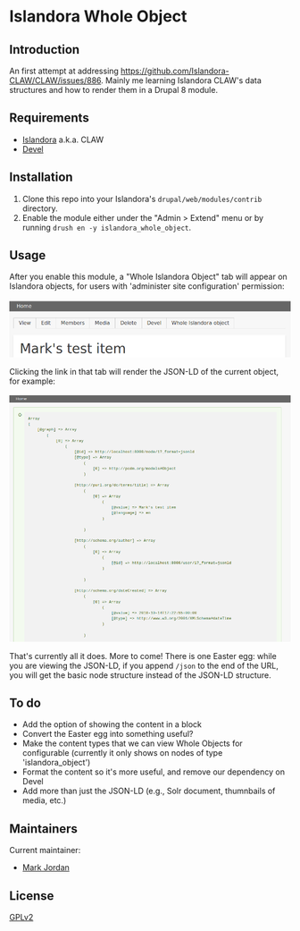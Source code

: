 # Islandora Whole Object

## Introduction

An first attempt at addressing https://github.com/Islandora-CLAW/CLAW/issues/886. Mainly me learning Islandora CLAW's data structures and how to render them in a Drupal 8 module.

## Requirements

* [Islandora](https://github.com/Islandora-CLAW/islandora) a.k.a. CLAW
* [Devel](https://www.drupal.org/project/devel)

## Installation

1. Clone this repo into your Islandora's `drupal/web/modules/contrib` directory.
1. Enable the module either under the "Admin > Extend" menu or by running `drush en -y islandora_whole_object`.

## Usage

After you enable this module, a "Whole Islandora Object" tab will appear on Islandora objects, for users with 'administer site configuration' permission:

![Whole object menu tab](docs/menu.png)

Clicking the link in that tab will render the JSON-LD of the current object, for example:

![JSON-LD](docs/jsonld.png)

That's currently all it does. More to come! There is one Easter egg: while you are viewing the JSON-LD, if you append `/json` to the end of the URL, you will get the basic node structure instead of the JSON-LD structure.

## To do

* Add the option of showing the content in a block
* Convert the Easter egg into something useful?
* Make the content types that we can view Whole Objects for configurable (currently it only shows on nodes of type 'islandora_object')
* Format the content so it's more useful, and remove our dependency on Devel
* Add more than just the JSON-LD (e.g., Solr document, thumnbails of media, etc.)

## Maintainers

Current maintainer:

* [Mark Jordan](https://github.com/mjordan)

## License

[GPLv2](http://www.gnu.org/licenses/gpl-2.0.txt)
